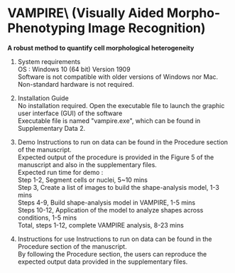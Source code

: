 # VAMPIRE\ (Visually Aided Morpho-Phenotyping Image Recognition)
**A robust method to quantify cell morphological heterogeneity**

1. System requirements\
    OS : Windows 10 (64 bit) Version 1909\
    Software is not compatible with older versions of Windows nor Mac.\
    Non-standard hardware is not required.
    
2. Installation Guide\
    No installation required. Open the executable file to launch the graphic user interface (GUI) of the software\
    Executable file is named "vampire.exe", which can be found in Supplementary Data 2.
    
3. Demo
    Instructions to run on data can be found in the Procedure section of the manuscript.\
    Expected output of the procedure is provided in the Figure 5 of the manuscript and also in the supplementary files.\
    Expected run time for demo :\
        Step 1-2, Segment cells or nuclei, 5~10 mins\
        Step 3, Create a list of images to build the shape-analysis model, 1-3 mins\
        Steps 4-9, Build shape-analysis model in VAMPIRE, 1-5 mins\
        Steps 10-12, Application of the model to analyze shapes across conditions, 1-5 mins\
        Total, steps 1-12, complete VAMPIRE analysis, 8-23 mins
        
4. Instructions for use
    Instructions to run on data can be found in the Procedure section of the manuscript.\
    By following the Procedure section, the users can reproduce the expected output data provided in the supplementary files.
